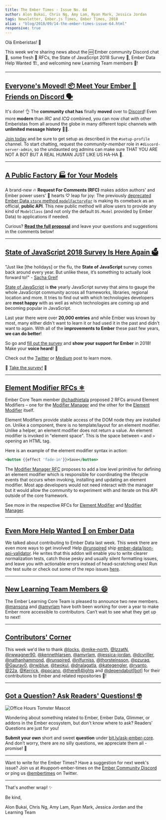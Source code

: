 ```yaml
---
title: The Ember Times - Issue No. 64
author: Alon Bukai, Chris Ng, Amy Lam, Ryan Mark, Jessica Jordan
tags: Newsletter, Ember.js Times, Ember Times, 2018
alias : "blog/2018/09/14-the-ember-times-issue-64.html"
responsive: true
---
```


Olá Emberistas! 🐹

This week we're sharing news about the 🆕 Ember community Discord chat 💬, some fresh 🥑 RFCs, the State of JavaScript 2018 Survey 📝, Ember Data Help Wanted 🏗, and welcoming new Learning Team members 👋!  

---

## [Everyone's Moved! 📦 Meet Your Ember 🐹 Friends on Discord 🗣](https://discord.gg/zT3asNS)

It's done! 👌 The **community chat has** finally **moved** over to [Discord](https://discordapp.com/)!
Even more **modern** than _IRC_ and _ICQ_ combined, you can now chat with other Emberistas from all around the globe in many different topic channels with **unlimited message history** 💌✨.

[Join today](https://discord.gg/zT3asNS) and be sure to get setup as described in the `#setup-profile` channel. To start chatting, request the _community-member_ role in `#discord-server-admin`, so the undaunted org admins can make sure THAT YOU ARE NOT A BOT BUT A REAL HUMAN JUST LIKE US HA-HA 🤖.

---

## [A Public Factory 🏭 for Your Models ](https://github.com/emberjs/rfcs/pull/372)

A brand-new 🔥 **Request For Comments (RFC)** makes addon authors' and Ember power users' 💪 hearts ♡ leap for joy:
The previously [deprecated Ember Data `store` method `modelFactoryFor`](https://github.com/emberjs/data/blob/v3.3.1/addon/-private/system/store.js#L2083) is making its comeback as an official, **public API**.
This new public method will allow users to provide any kind of `ModelClass` (and not only the default `DS.Model` provided by Ember Data) to applications if needed.

Curious? [**Read the full proposal**](https://github.com/emberjs/rfcs/pull/372) and leave your questions and suggestions in the comments below!

---

## [State of JavaScript 2018 Survey Is Here Again 🗳️](https://medium.freecodecamp.org/take-the-state-of-javascript-2018-survey-c43be2fcaa9)

"Just like [the holidays] or the flu, the **State of JavaScript** survey comes back around every year. But unlike these, it’s something to actually look forward to!" - [Sacha Greif](https://twitter.com/SachaGreif/status/1037603748917403648)

[State of JavaScript](https://stateofjs.com/) is **the** yearly JavaScript survey that aims to gauge the whole JavaScript community across all frameworks, libraries, regional location and more. It tries to find out with which technologies developers are **most happy** with as well as which technologies are coming up and becoming popular in JavaScript. 

Last year there were over **20,000 entries** and while Ember was known by most, many either didn't want to learn it or had used it in the past and didn't want to again. With all of the **improvements to Ember** these past few years, **we can do better**!

So go and [fill out the survey](https://stateofjs.com/) and **show your support for Ember** in 2018! Make your **voice heard**! 📣

Check out the [Twitter](https://twitter.com/SachaGreif/status/1037603748917403648) or [Medium](https://medium.freecodecamp.org/take-the-state-of-javascript-2018-survey-c43be2fcaa9) post to learn more.

🎉 [Take the survey!](https://stateofjs.com/) 🎉

---

## [Element Modifier RFCs ⚛️](https://github.com/emberjs/rfcs/pull/373)

Ember Core Team member [@chadhietala](https://github.com/chadhietala) proposed 2 RFCs around Element Modifiers – one for the [Modifier Manager](https://github.com/emberjs/rfcs/pull/373) and the other for the [Element Modifier](https://github.com/emberjs/rfcs/pull/353) itself.

Element Modifiers provide stable access of the DOM node they are installed on. Unlike a component, there is no template/layout for an element modifier. Unlike a helper, an element modifier does not return a value. An element modifier is invoked in "element space". This is the space between `<` and `>` opening an HTML tag.

Here is an example of the element modifier syntax in action:

```handlebars
<button {{effect 'fade-in'}}>Save</button>
```

The [Modifier Manager RFC](https://github.com/emberjs/rfcs/pull/373) proposes to add a low level primitive for defining an element modifier which is responsible for coordinating the lifecycle events that occurs when invoking, installing and updating an element modifier. Most app developers would not need interact with the manager but it would allow the community to experiment with and iterate on this API outside of the core framework.

See more in the respective RFCs for [Element Modifier](https://github.com/emberjs/rfcs/pull/353) and [Modifier Manager](https://github.com/emberjs/rfcs/pull/373).

---

## [Even More Help Wanted 🚧 on Ember Data](https://twitter.com/Runspired/status/1038659570401337345)

We talked about contributing to Ember Data last week. This week there are even more ways to get involved! Help [@runspired](https://github.com/runspired) ship [ember-data/json-api-validator](https://github.com/ember-data/json-api-validator). He writes that this addon will enable you to write clearer normalization tests, catch those pesky and usually silent formatting issues, and leave you with actionable errors instead of head-scratching ones! Run the test suite or check out some of the repo issues [here](https://github.com/ember-data/json-api-validator/issues/).

---

## [New Learning Team Members 😄](https://twitter.com/emberjs/status/1039542375234789377)

The Ember Learning Core Team is pleased to announce two new members. [@mansona](https://github.com/mansona) and [@amyrlam](https://github.com/amyrlam) have both been working for over a year to make Ember more accessible to contributors. Can’t wait to see what they get up to next!

---


## [Contributors' Corner](https://guides.emberjs.com/release/contributing/repositories/)

<p>This week we'd like to thank <a href="https://github.com/locks" target="gh-user">@locks</a>, <a href="https://github.com/mike-north" target="gh-user">@mike-north</a>, <a href="https://github.com/IzzatN" target="gh-user">@IzzatN</a>, <a href="https://github.com/rwwagner90" target="gh-user">@rwwagner90</a>, <a href="https://github.com/kennethlarsen" target="gh-user">@kennethlarsen</a>, <a href="https://github.com/amyrlam" target="gh-user">@amyrlam</a>, <a href="https://github.com/jessica-jordan" target="gh-user">@jessica-jordan</a>, <a href="https://github.com/dcyriller" target="gh-user">@dcyriller</a>, <a href="https://github.com/nathanhammond" target="gh-user">@nathanhammond</a>, <a href="https://github.com/runspired" target="gh-user">@runspired</a>, <a href="https://github.com/nlfurniss" target="gh-user">@nlfurniss</a>, <a href="https://github.com/thorsteinsson" target="gh-user">@thorsteinsson</a>, <a href="https://github.com/pzuraq" target="gh-user">@pzuraq</a>, <a href="https://github.com/Gaurav0" target="gh-user">@Gaurav0</a>, <a href="https://github.com/rwjblue" target="gh-user">@rwjblue</a>, <a href="https://github.com/twokul" target="gh-user">@twokul</a>, <a href="https://github.com/dnalagatla" target="gh-user">@dnalagatla</a>, <a href="https://github.com/kategengler" target="gh-user">@kategengler</a>, <a href="https://github.com/ryanto" target="gh-user">@ryanto</a>, <a href="https://github.com/22a" target="gh-user">@22a</a>, <a href="https://github.com/Kerrick" target="gh-user">@Kerrick</a>, <a href="https://github.com/ppcano" target="gh-user">@ppcano</a>, <a href="https://github.com/thereR4lights" target="gh-user">@thereR4lights</a> and <a href="https://github.com/dependabot[bot]" target="gh-user">@dependabot[bot]</a>
for their contributions to Ember and related repositories 💖!</p>

---

## [Got a Question? Ask Readers' Questions! 🤓](https://docs.google.com/forms/d/e/1FAIpQLScqu7Lw_9cIkRtAiXKitgkAo4xX_pV1pdCfMJgIr6Py1V-9Og/viewform)

<div class="blog-row">
  <img class="float-right small transparent padded" alt="Office Hours Tomster Mascot" title="Readers' Questions" src="/images/tomsters/officehours.png" />

  <p>Wondering about something related to Ember, Ember Data, Glimmer, or addons in the Ember ecosystem, but don't know where to ask? Readers’ Questions are just for you!</p>

<p><strong>Submit your own</strong> short and sweet <strong>question</strong> under <a href="https://bit.ly/ask-ember-core" target="rq">bit.ly/ask-ember-core</a>. And don’t worry, there are no silly questions, we appreciate them all - promise! 🤞</p>

</div>

---

Want to write for the Ember Times? Have a suggestion for next week's issue? Join us at #support-ember-times on the [Ember Community Discord](https://discordapp.com/invite/zT3asNS) or ping us [@embertimes](https://twitter.com/embertimes) on Twitter.

---


That's another wrap! ✨

Be kind,

Alon Bukai, Chris Ng, Amy Lam, Ryan Mark, Jessica Jordan and the Learning Team
